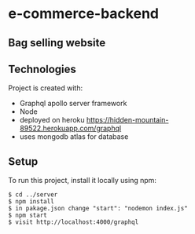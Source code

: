 # e-commerce-backend

## Bag selling website

## Technologies
Project is created with:
* Graphql apollo server framework
* Node 
* deployed on heroku https://hidden-mountain-89522.herokuapp.com/graphql
* uses mongodb atlas for database

## Setup
To run this project, install it locally using npm:

```
$ cd ../server
$ npm install
$ in pakage.json change "start": "nodemon index.js"
$ npm start
$ visit http://localhost:4000/graphql
```
